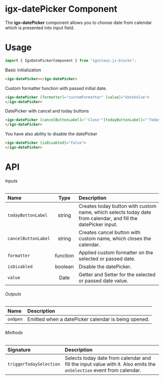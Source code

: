 # igx-datePicker Component

The **igx-datePicker** component allows you to choose date from calendar
which is presented into input field.

# Usage
```typescript
import { IgxDatePickerComponent } from "igniteui-js-blocks";
```

Basic initialization
```html
<igx-datePicker></igx-datePicker>
```
Custom formatter function with passed initial date.
```html
<igx-datePicker [formatter]="customFormatter" [value]="dateValue">
</igx-datePicker>
```

DatePicker with cancel and today buttons
```html
<igx-datePicker [cancelButtonLabel]="'Close'"[todayButtonLabel]="'Today'">
</igx-datePicker>
```

You have also ability to disable the datePicker
```html
<igx-datePicker [isDisabled]="false">
</igx-datePicker>
```

# API

###### Inputs
| Name   |      Type      |  Description |
|:----------|:-------------:|:------|
| `todayBottonLabel` | string | Creates today button with custom name, which selects today date from calendar, and fill the datePicker input. |
| `cancelButtonLabel` | string | Creates cancel button with custom name, which closes the calendar. |
| `formatter` | function | Applied custom formatter on the selected or passed date. |
| `isDisabled` | boolean | Disable the datePicker. |
| `value` | Date | Getter and Setter for the selected or passed date value. |

###### Outputs
| Name | Description |
| :--- | :--- | 
| `onOpen`  | Emitted when a datePicker calendar is being opened.  |

###### Methods
| Signature | Description |
| :--- | :--- |
| `triggerTodaySelection`  | Selects today date from calendar and fill the input value with it. Also emits the `onSelection` event from calendar.  |